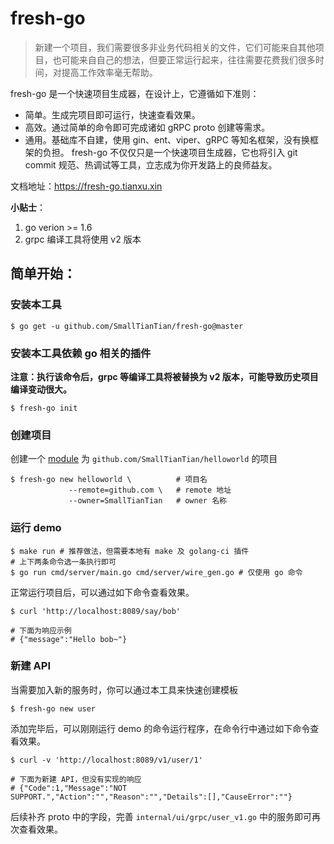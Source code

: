 # fresh-go

> 新建一个项目，我们需要很多非业务代码相关的文件，它们可能来自其他项目，也可能来自自己的想法，但要正常运行起来，往往需要花费我们很多时间，对提高工作效率毫无帮助。

fresh-go 是一个快速项目生成器，在设计上，它遵循如下准则：
- 简单。生成完项目即可运行，快速查看效果。
- 高效。通过简单的命令即可完成诸如 gRPC proto 创建等需求。
- 通用。基础库不自建，使用 gin、ent、viper、gRPC 等知名框架，没有换框架的负担。
fresh-go 不仅仅只是一个快速项目生成器，它也将引入 git commit 规范、热调试等工具，立志成为你开发路上的良师益友。

文档地址：https://fresh-go.tianxu.xin

**小贴士**：
1. go verion >= 1.6
2. grpc 编译工具将使用 v2 版本


## 简单开始：
### 安装本工具
```shell
$ go get -u github.com/SmallTianTian/fresh-go@master
```

### 安装本工具依赖 go 相关的插件
**注意：执行该命令后，grpc 等编译工具将被替换为 v2 版本，可能导致历史项目编译变动很大。**
```shell
$ fresh-go init
```

### 创建项目
创建一个 [module](https://blog.golang.org/using-go-modules) 为 `github.com/SmallTianTian/helloworld` 的项目
```shell
$ fresh-go new helloworld \          # 项目名
             --remote=github.com \   # remote 地址
             --owner=SmallTianTian   # owner 名称
```

### 运行 demo
```shell
$ make run # 推荐做法，但需要本地有 make 及 golang-ci 插件
# 上下两条命令选一条执行即可
$ go run cmd/server/main.go cmd/server/wire_gen.go # 仅使用 go 命令
```
正常运行项目后，可以通过如下命令查看效果。
```shell
$ curl 'http://localhost:8089/say/bob'

# 下面为响应示例
# {"message":"Hello bob~"}
```

### 新建 API
当需要加入新的服务时，你可以通过本工具来快速创建模板
```shell
$ fresh-go new user
```
添加完毕后，可以刚刚运行 demo 的命令运行程序，在命令行中通过如下命令查看效果。
```shell
$ curl -v 'http://localhost:8089/v1/user/1'

# 下面为新建 API，但没有实现的响应
# {"Code":1,"Message":"NOT SUPPORT.","Action":"","Reason":"","Details":[],"CauseError":""}
```
后续补齐 proto 中的字段，完善 `internal/ui/grpc/user_v1.go` 中的服务即可再次查看效果。
